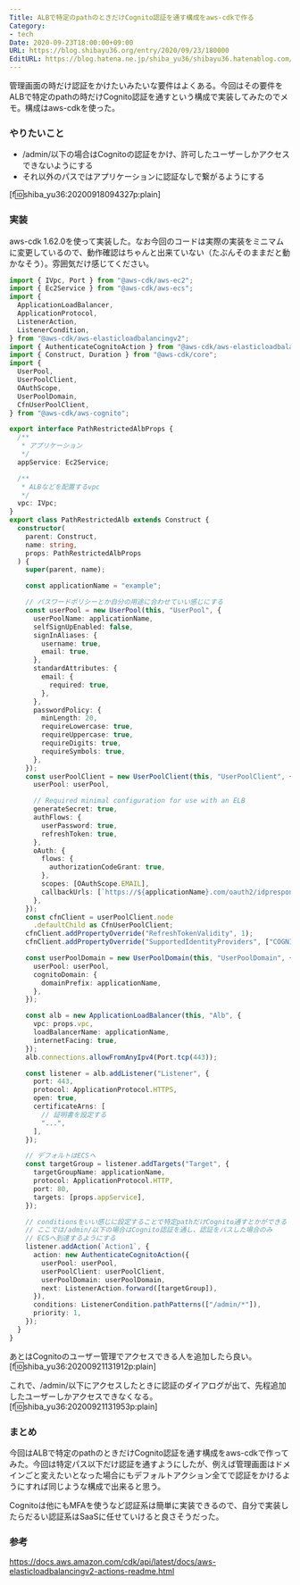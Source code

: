 ```yaml
---
Title: ALBで特定のpathのときだけCognito認証を通す構成をaws-cdkで作る
Category:
- tech
Date: 2020-09-23T18:00:00+09:00
URL: https://blog.shibayu36.org/entry/2020/09/23/180000
EditURL: https://blog.hatena.ne.jp/shiba_yu36/shibayu36.hatenablog.com/atom/entry/26006613630495872
---
```


管理画面の時だけ認証をかけたいみたいな要件はよくある。今回はその要件をALBで特定のpathの時だけCognito認証を通すという構成で実装してみたのでメモ。構成はaws-cdkを使った。

### やりたいこと
- /admin/以下の場合はCognitoの認証をかけ、許可したユーザーしかアクセスできないようにする
- それ以外のパスではアプリケーションに認証なしで繋がるようにする

[f:id:shiba_yu36:20200918094327p:plain]

### 実装
aws-cdk 1.62.0を使って実装した。なお今回のコードは実際の実装をミニマムに変更しているので、動作確認はちゃんと出来ていない（たぶんそのままだと動かなそう）。雰囲気だけ感じてください。

```typescript
import { IVpc, Port } from "@aws-cdk/aws-ec2";
import { Ec2Service } from "@aws-cdk/aws-ecs";
import {
  ApplicationLoadBalancer,
  ApplicationProtocol,
  ListenerAction,
  ListenerCondition,
} from "@aws-cdk/aws-elasticloadbalancingv2";
import { AuthenticateCognitoAction } from "@aws-cdk/aws-elasticloadbalancingv2-actions";
import { Construct, Duration } from "@aws-cdk/core";
import {
  UserPool,
  UserPoolClient,
  OAuthScope,
  UserPoolDomain,
  CfnUserPoolClient,
} from "@aws-cdk/aws-cognito";

export interface PathRestrictedAlbProps {
  /**
   * アプリケーション
   */
  appService: Ec2Service;

  /**
   * ALBなどを配置するvpc
   */
  vpc: IVpc;
}
export class PathRestrictedAlb extends Construct {
  constructor(
    parent: Construct,
    name: string,
    props: PathRestrictedAlbProps
  ) {
    super(parent, name);

    const applicationName = "example";

    // パスワードポリシーとか自分の用途に合わせていい感じにする
    const userPool = new UserPool(this, "UserPool", {
      userPoolName: applicationName,
      selfSignUpEnabled: false,
      signInAliases: {
        username: true,
        email: true,
      },
      standardAttributes: {
        email: {
          required: true,
        },
      },
      passwordPolicy: {
        minLength: 20,
        requireLowercase: true,
        requireUppercase: true,
        requireDigits: true,
        requireSymbols: true,
      },
    });
    const userPoolClient = new UserPoolClient(this, "UserPoolClient", {
      userPool: userPool,

      // Required minimal configuration for use with an ELB
      generateSecret: true,
      authFlows: {
        userPassword: true,
        refreshToken: true,
      },
      oAuth: {
        flows: {
          authorizationCodeGrant: true,
        },
        scopes: [OAuthScope.EMAIL],
        callbackUrls: [`https://${applicationName}.com/oauth2/idpresponse`],
      },
    });
    const cfnClient = userPoolClient.node
      .defaultChild as CfnUserPoolClient;
    cfnClient.addPropertyOverride("RefreshTokenValidity", 1);
    cfnClient.addPropertyOverride("SupportedIdentityProviders", ["COGNITO"]);

    const userPoolDomain = new UserPoolDomain(this, "UserPoolDomain", {
      userPool: userPool,
      cognitoDomain: {
        domainPrefix: applicationName,
      },
    });

    const alb = new ApplicationLoadBalancer(this, "Alb", {
      vpc: props.vpc,
      loadBalancerName: applicationName,
      internetFacing: true,
    });
    alb.connections.allowFromAnyIpv4(Port.tcp(443));

    const listener = alb.addListener("Listener", {
      port: 443,
      protocol: ApplicationProtocol.HTTPS,
      open: true,
      certificateArns: [
        // 証明書を設定する
        "...",
      ],
    });

    // デフォルトはECSへ
    const targetGroup = listener.addTargets("Target", {
      targetGroupName: applicationName,
      protocol: ApplicationProtocol.HTTP,
      port: 80,
      targets: [props.appService],
    });

    // conditionsをいい感じに設定することで特定pathだけCognito通すとかができる
    // ここでは/admin/以下の場合はCognito認証を通し、認証をパスした場合のみ
    // ECSへ到達するようにする
    listener.addAction(`Action1`, {
      action: new AuthenticateCognitoAction({
        userPool: userPool,
        userPoolClient: userPoolClient,
        userPoolDomain: userPoolDomain,
        next: ListenerAction.forward([targetGroup]),
      }),
      conditions: ListenerCondition.pathPatterns(["/admin/*"]),
      priority: 1,
    });
  }
}
```

あとはCognitoのユーザー管理でアクセスできる人を追加したら良い。
[f:id:shiba_yu36:20200921131912p:plain]

これで、/admin/以下にアクセスしたときに認証のダイアログが出て、先程追加したユーザーしかアクセスできなくなる。
[f:id:shiba_yu36:20200921131953p:plain]

### まとめ
今回はALBで特定のpathのときだけCognito認証を通す構成をaws-cdkで作ってみた。今回は特定パス以下だけ認証を通すようにしたが、例えば管理画面はドメインごと変えたいとなった場合にもデフォルトアクション全てで認証をかけるようにすれば同じような構成で出来ると思う。

Cognitoは他にもMFAを使うなど認証系は簡単に実装できるので、自分で実装したらだるい認証系はSaaSに任せていけると良さそうだった。

### 参考
https://docs.aws.amazon.com/cdk/api/latest/docs/aws-elasticloadbalancingv2-actions-readme.html
